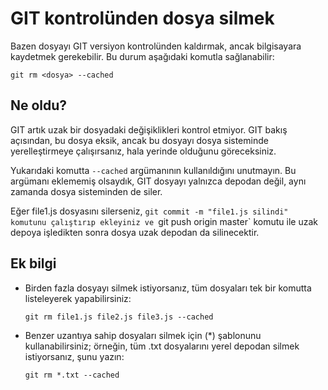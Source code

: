 # GIT kontrolünden dosya silmek

Bazen dosyayı GIT versiyon kontrolünden kaldırmak, ancak bilgisayara kaydetmek gerekebilir. 
Bu durum aşağıdaki komutla sağlanabilir:

``git rm <dosya> --cached``

## Ne oldu?

GIT artık uzak bir dosyadaki değişiklikleri kontrol etmiyor. 
GIT bakış açısından, bu dosya eksik, ancak bu dosyayı dosya sisteminde yerelleştirmeye çalışırsanız, hala yerinde olduğunu göreceksiniz.

Yukarıdaki komutta `--cached` argümanının kullanıldığını unutmayın. Bu argümanı eklememiş olsaydık, GIT dosyayı yalnızca depodan değil, aynı zamanda dosya sisteminden de siler.

Eğer file1.js dosyasını  silerseniz, `git commit -m "file1.js silindi"  komutunu çalıştırıp ekleyiniz ve `git push origin master` komutu ile uzak depoya işledikten sonra dosya uzak depodan da silinecektir.

## Ek bilgi

- Birden fazla dosyayı silmek istiyorsanız, tüm dosyaları tek bir komutta listeleyerek yapabilirsiniz:

  `git rm file1.js file2.js file3.js --cached`

- Benzer uzantıya sahip dosyaları silmek için (*) şablonunu kullanabilirsiniz; örneğin, tüm .txt dosyalarını yerel depodan silmek istiyorsanız, şunu yazın:

  `git rm *.txt --cached`
